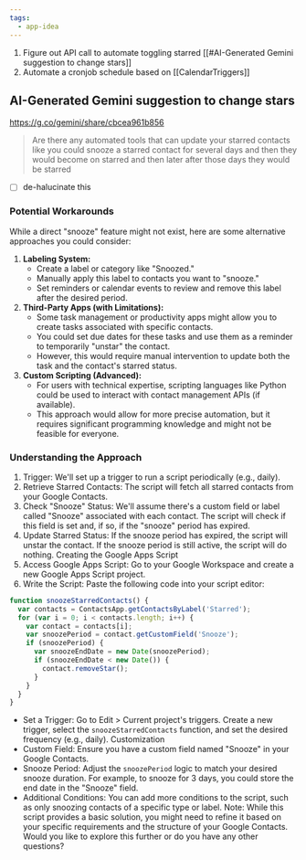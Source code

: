 ```yaml
---
tags:
  - app-idea
---
```


1. Figure out API call to automate toggling starred [[#AI-Generated Gemini suggestion to change stars]]
2. Automate a cronjob schedule based on [[CalendarTriggers]]

## AI-Generated Gemini suggestion to change stars
https://g.co/gemini/share/cbcea961b856

> Are there any automated tools that can update your starred contacts like you could snooze a starred contact for several days and then they would become on starred and then later after those days they would be starred

- [ ] de-halucinate this
### Potential Workarounds

While a direct "snooze" feature might not exist, here are some alternative approaches you could consider:

1. **Labeling System:**
    - Create a label or category like "Snoozed."
    - Manually apply this label to contacts you want to "snooze."
    - Set reminders or calendar events to review and remove this label after the desired period.
2. **Third-Party Apps (with Limitations):**
    - Some task management or productivity apps might allow you to create tasks associated with specific contacts.
    - You could set due dates for these tasks and use them as a reminder to temporarily "unstar" the contact.
    - However, this would require manual intervention to update both the task and the contact's starred status.
3. **Custom Scripting (Advanced):**
    - For users with technical expertise, scripting languages like Python could be used to interact with contact management APIs (if available).
    - This approach would allow for more precise automation, but it requires significant programming knowledge and might not be feasible for everyone.


### Understanding the Approach
 1. Trigger: We'll set up a trigger to run a script periodically (e.g., daily).
 2. Retrieve Starred Contacts: The script will fetch all starred contacts from your Google Contacts.
 3. Check "Snooze" Status: We'll assume there's a custom field or label called "Snooze" associated with each contact. The script will check if this field is set and, if so, if the "snooze" period has expired.
 4. Update Starred Status: If the snooze period has expired, the script will unstar the contact. If the snooze period is still active, the script will do nothing.
Creating the Google Apps Script
 1. Access Google Apps Script: Go to your Google Workspace and create a new Google Apps Script project.
 2. Write the Script: Paste the following code into your script editor:
```js
function snoozeStarredContacts() {
  var contacts = ContactsApp.getContactsByLabel('Starred');
  for (var i = 0; i < contacts.length; i++) {
    var contact = contacts[i];
    var snoozePeriod = contact.getCustomField('Snooze');
    if (snoozePeriod) {
      var snoozeEndDate = new Date(snoozePeriod);
      if (snoozeEndDate < new Date()) {
        contact.removeStar();
      }
    }
  }
}
```
 * Set a Trigger: Go to Edit > Current project's triggers. Create a new trigger, select the `snoozeStarredContacts` function, and set the desired frequency (e.g., daily).
Customization
 * Custom Field: Ensure you have a custom field named "Snooze" in your Google Contacts.
 * Snooze Period: Adjust the `snoozePeriod` logic to match your desired snooze duration. For example, to snooze for 3 days, you could store the end date in the "Snooze" field.
 * Additional Conditions: You can add more conditions to the script, such as only snoozing contacts of a specific type or label.
Note: While this script provides a basic solution, you might need to refine it based on your specific requirements and the structure of your Google Contacts.
Would you like to explore this further or do you have any other questions?

